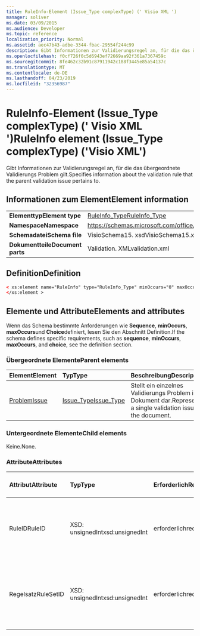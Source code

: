 ```yaml
---
title: RuleInfo-Element (Issue_Type complexType) (' Visio XML ')
manager: soliver
ms.date: 03/09/2015
ms.audience: Developer
ms.topic: reference
localization_priority: Normal
ms.assetid: aec47b43-adbe-3344-fbac-29554f244c99
description: Gibt Informationen zur Validierungsregel an, für die das übergeordnete Validierungs Problem gilt.
ms.openlocfilehash: f0cf726f0c5d6943ef72669aa92f361a7367459c
ms.sourcegitcommit: 8fe462c32b91c87911942c188f3445e85a54137c
ms.translationtype: MT
ms.contentlocale: de-DE
ms.lasthandoff: 04/23/2019
ms.locfileid: "32356987"
---
```

# <a name="ruleinfo-element-issuetype-complextype-visio-xml"></a><span data-ttu-id="63e64-103">RuleInfo-Element (Issue_Type complexType) (' Visio XML ')</span><span class="sxs-lookup"><span data-stu-id="63e64-103">RuleInfo element (Issue_Type complexType) ('Visio XML')</span></span>

<span data-ttu-id="63e64-104">Gibt Informationen zur Validierungsregel an, für die das übergeordnete Validierungs Problem gilt.</span><span class="sxs-lookup"><span data-stu-id="63e64-104">Specifies information about the validation rule that the parent validation issue pertains to.</span></span>
  
## <a name="element-information"></a><span data-ttu-id="63e64-105">Informationen zum Element</span><span class="sxs-lookup"><span data-stu-id="63e64-105">Element information</span></span>

|||
|:-----|:-----|
|<span data-ttu-id="63e64-106">**Elementtyp**</span><span class="sxs-lookup"><span data-stu-id="63e64-106">**Element type**</span></span> <br/> |[<span data-ttu-id="63e64-107">RuleInfo_Type</span><span class="sxs-lookup"><span data-stu-id="63e64-107">RuleInfo_Type</span></span>](ruleinfo_type-complextypevisio-xml.md) <br/> |
|<span data-ttu-id="63e64-108">**Namespace**</span><span class="sxs-lookup"><span data-stu-id="63e64-108">**Namespace**</span></span> <br/> |https://schemas.microsoft.com/office/visio/2012/main  <br/> |
|<span data-ttu-id="63e64-109">**Schemadatei**</span><span class="sxs-lookup"><span data-stu-id="63e64-109">**Schema file**</span></span> <br/> |<span data-ttu-id="63e64-110">VisioSchema15. xsd</span><span class="sxs-lookup"><span data-stu-id="63e64-110">VisioSchema15.xsd</span></span>  <br/> |
|<span data-ttu-id="63e64-111">**Dokumentteile**</span><span class="sxs-lookup"><span data-stu-id="63e64-111">**Document parts**</span></span> <br/> |<span data-ttu-id="63e64-112">Validation. XML</span><span class="sxs-lookup"><span data-stu-id="63e64-112">validation.xml</span></span>  <br/> |
   
## <a name="definition"></a><span data-ttu-id="63e64-113">Definition</span><span class="sxs-lookup"><span data-stu-id="63e64-113">Definition</span></span>

```XML
< xs:element name="RuleInfo" type="RuleInfo_Type" minOccurs="0" maxOccurs="1" >
</xs:element >
```

## <a name="elements-and-attributes"></a><span data-ttu-id="63e64-114">Elemente und Attribute</span><span class="sxs-lookup"><span data-stu-id="63e64-114">Elements and attributes</span></span>

<span data-ttu-id="63e64-115">Wenn das Schema bestimmte Anforderungen wie **Sequence**, **minOccurs**, **maxOccurs**und **Choice**definiert, lesen Sie den Abschnitt Definition.</span><span class="sxs-lookup"><span data-stu-id="63e64-115">If the schema defines specific requirements, such as **sequence**, **minOccurs**, **maxOccurs**, and **choice**, see the definition section.</span></span> 
  
### <a name="parent-elements"></a><span data-ttu-id="63e64-116">Übergeordnete Elemente</span><span class="sxs-lookup"><span data-stu-id="63e64-116">Parent elements</span></span>

|<span data-ttu-id="63e64-117">**Element**</span><span class="sxs-lookup"><span data-stu-id="63e64-117">**Element**</span></span>|<span data-ttu-id="63e64-118">**Typ**</span><span class="sxs-lookup"><span data-stu-id="63e64-118">**Type**</span></span>|<span data-ttu-id="63e64-119">**Beschreibung**</span><span class="sxs-lookup"><span data-stu-id="63e64-119">**Description**</span></span>|
|:-----|:-----|:-----|
|[<span data-ttu-id="63e64-120">Problem</span><span class="sxs-lookup"><span data-stu-id="63e64-120">Issue</span></span>](issue-element-issues_type-complextypevisio-xml.md) <br/> |[<span data-ttu-id="63e64-121">Issue_Type</span><span class="sxs-lookup"><span data-stu-id="63e64-121">Issue_Type</span></span>](issue_type-complextypevisio-xml.md) <br/> |<span data-ttu-id="63e64-122">Stellt ein einzelnes Validierungs Problem im Dokument dar.</span><span class="sxs-lookup"><span data-stu-id="63e64-122">Represents a single validation issue in the document.</span></span>  <br/> |
   
### <a name="child-elements"></a><span data-ttu-id="63e64-123">Untergeordnete Elemente</span><span class="sxs-lookup"><span data-stu-id="63e64-123">Child elements</span></span>

<span data-ttu-id="63e64-124">Keine.</span><span class="sxs-lookup"><span data-stu-id="63e64-124">None.</span></span>
  
### <a name="attributes"></a><span data-ttu-id="63e64-125">Attribute</span><span class="sxs-lookup"><span data-stu-id="63e64-125">Attributes</span></span>

|<span data-ttu-id="63e64-126">**Attribut**</span><span class="sxs-lookup"><span data-stu-id="63e64-126">**Attribute**</span></span>|<span data-ttu-id="63e64-127">**Typ**</span><span class="sxs-lookup"><span data-stu-id="63e64-127">**Type**</span></span>|<span data-ttu-id="63e64-128">**Erforderlich**</span><span class="sxs-lookup"><span data-stu-id="63e64-128">**Required**</span></span>|<span data-ttu-id="63e64-129">**Beschreibung**</span><span class="sxs-lookup"><span data-stu-id="63e64-129">**Description**</span></span>|<span data-ttu-id="63e64-130">**Mögliche Werte**</span><span class="sxs-lookup"><span data-stu-id="63e64-130">**Possible values**</span></span>|
|:-----|:-----|:-----|:-----|:-----|
|<span data-ttu-id="63e64-131">RuleID</span><span class="sxs-lookup"><span data-stu-id="63e64-131">RuleID</span></span>  <br/> |<span data-ttu-id="63e64-132">XSD: unsignedInt</span><span class="sxs-lookup"><span data-stu-id="63e64-132">xsd:unsignedInt</span></span>  <br/> |<span data-ttu-id="63e64-133">erforderlich</span><span class="sxs-lookup"><span data-stu-id="63e64-133">required</span></span>  <br/> |<span data-ttu-id="63e64-134">Gibt den eindeutigen Bezeichner der Validierungsregel an, zu der das übergeordnete Problem gehört.</span><span class="sxs-lookup"><span data-stu-id="63e64-134">Specifies the unique identifier of the validation rule that the parent issue pertains to.</span></span>  <br/> |<span data-ttu-id="63e64-135">Werte des XSD: unsignedInt-Typs.</span><span class="sxs-lookup"><span data-stu-id="63e64-135">Values of the xsd:unsignedInt type.</span></span>  <br/> |
|<span data-ttu-id="63e64-136">Regelsatz</span><span class="sxs-lookup"><span data-stu-id="63e64-136">RuleSetID</span></span>  <br/> |<span data-ttu-id="63e64-137">XSD: unsignedInt</span><span class="sxs-lookup"><span data-stu-id="63e64-137">xsd:unsignedInt</span></span>  <br/> |<span data-ttu-id="63e64-138">erforderlich</span><span class="sxs-lookup"><span data-stu-id="63e64-138">required</span></span>  <br/> |<span data-ttu-id="63e64-139">Gibt den eindeutigen Bezeichner des Validierungsregel Satzes an, zu dem das übergeordnete Problem gehört.</span><span class="sxs-lookup"><span data-stu-id="63e64-139">Specifies the unique identifier of the validation rule set that the parent issue pertains to.</span></span>  <br/> |<span data-ttu-id="63e64-140">Werte des XSD: unsignedInt-Typs.</span><span class="sxs-lookup"><span data-stu-id="63e64-140">Values of the xsd:unsignedInt type.</span></span>  <br/> |
   

